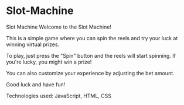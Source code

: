 # Slot-Machine

Slot Machine
Welcome to the Slot Machine!

This is a simple game where you can spin the reels and try your luck at winning virtual prizes.

To play, just press the "Spin" button and the reels will start spinning. If you're lucky, you might win a prize!

You can also customize your experience by adjusting the bet amount.

Good luck and have fun!

Technologies used: JavaScript, HTML, CSS
